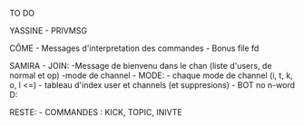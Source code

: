 TO DO

YASSINE
    - PRIVMSG

CÔME
    - Messages d'interpretation des commandes 
    - Bonus file fd

SAMIRA
    -   JOIN:
        -Message de bienvenu dans le chan (liste d'users, de normal et op)
        -mode de channel
    -   MODE:
            - chaque mode de channel (i, t, k, o, l <=)
            - tableau d'index user et channels (et suppresions)
    -   BOT
            no n-word D:

RESTE:
    - COMMANDES : KICK, TOPIC, INIVTE

        


